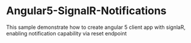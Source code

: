 # Angular5-SignalR-Notifications

This sample demonstrate how to create angular 5 client app with signlaR, enabling notification capability via reset endpoint
